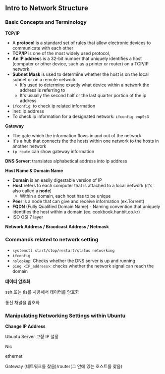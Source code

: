 ## Intro to Network Structure

### Basic Concepts and Terminology

**TCP/IP**

- A **protocol** is a standard set of rules that allow electronic devices to communicate with each other
- **TCP/IP** is one of the most widely used protocol, 
- **An IP addres**s is a 32-bit number that uniquely identifies a host (computer or other device, such as a printer or router) on a TCP/IP network.
- **Subnet Mask** is used to determine whether the host is on the local subnet or on a remote network
  - It's used to determine exactly what device within a network the address is referring to
  - It's usually the second half or the last quarter portion of the ip address
- `ifconfig`: to check ip related information
- inet: ip address
- To check ip information for a designated network: `ifconfig enp0s3`

**Gateway**

- The gate which the information flows in and out of the network
- It's a hub that connects the the hosts within one network to the hosts in another network
- `ip route` can show gateway information

**DNS Server**: translates alphabetical address into ip address

**Host Name & Domain Name**

- **Domain** is an easily digestable version of IP
- **Host** refers to each computer that is attached to a local network (it's also called a **node**)
  - Within a domain, each host has to be unique
- **Peer** is a node that can give and receive information (ex.Torrent)
- **FQDN** (Fully Qualified Domain Name) - Naming convention that uniquely identifies the host within a domain (ex. cookbook.hanbit.co.kr)
- ISO OSI 7 layer

**Network Address / Braodcast Address / Netmask**



### Commands related to network setting

- `systemctl start/stop/restart/status networking`
- `ifconfig`
- `nslookup`: Checks whether the DNS server is up and running
- `ping <IP_address>`: checks whether the network signal can reach the domain

**데이터 암호화**

ssh 또는 tls를 사용해서 데이터를 암호화

통신 채널을 암호화



### Manipulating Networking Settings within Ubuntu

**Change IP Address**

Ubuntu Server 고정 IP 설정

Nic



ethernet	

Gateway (네트워크를 찾음)/router(그 안에 있는 호스트를 찾음)